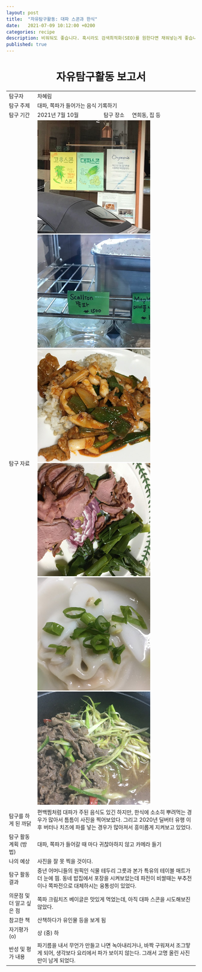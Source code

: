 ```yaml
---
layout: post
title:  "자유탐구활동: 대파 스콘과 한식"
date:   2021-07-09 10:12:00 +0200
categories: recipe
description: 비워둬도 좋습니다. 혹시라도 검색최적화(SEO)를 원한다면 채워넣는게 좋습니다.
published: true
---
```


<h1 style='text-align:center;font-weight:bold;'>자유탐구활동 보고서</h1>

<table>
  <tr>
    <td style="width: 15%;">탐구자</td>
    <td style="width: 85%;" colspan=3>차혜림</td>
  </tr>
  <tr>
    <td>탐구 주제</td>
    <td colspan=3>대파, 쪽파가 들어가는 음식 기록하기</td>
  </tr>
  <tr>
    <td>탐구 기간</td>
    <td style="width: 35%;" >2021년 7월 10월</td>
    <td style="width: 15%;" >탐구 장소</td>
    <td style="width: 35%;" >연희동, 집 등</td>
  </tr>

  <tr>
    <td>탐구 자료</td>
    <td colspan=3> <img src="/asset/images/scone1.png" width="300px" /><img src="/asset/images/scone2.png" width="300px" /><img src="/asset/images/lim-f.png" width="300px" /><img src="/asset/images/lim-f1.png" width="300px" /><img src="/asset/images/lim-f2.png" width="300px" /><img src="/asset/images/lim-f3.png" width="300px" /></td>
  </tr>

  <tr>
    <td>탐구를 하게 된 까닭</td>
    <td colspan=3>편백찜처럼 대파가 주된 음식도 있긴 하지만, 한식에 소소히 뿌려먹는 경우가 많아서 틈틈이 사진을 찍어보았다. 그리고 2020년 딜버터 유행 이후 버터나 치즈에 파를 넣는 경우가 많아져서 흥미롭게 지켜보고 있었다.</td>
  </tr>
  <tr>
    <td>탐구 활동 계획 (방법)</td>
    <td colspan=3>
    대파, 쪽파가 들어갈 때 마다 귀찮아하지 않고 카메라 들기</td>
  </tr>
  <tr>
    <td>나의 예상</td>
    <td colspan=3>사진을 잘 못 찍을 것이다.</td>
  </tr>

  <tr>
    <td style="width: 15%;">탐구 활동 결과</td>
    <td style="width: 85%;" colspan=3> 중년 어머니들의 원픽인 식물 테두리 그릇과 본가 특유의 테이블 매트가 더 눈에 띔. 동네 밥집에서 포장을 시켜보았는데 파전이 비쌀때는 부추전이나 쪽파전으로 대체하시는 융통성이 있었다.</td>
  </tr>
  <tr>
    <td style="width: 15%;">의문점 및 더 알고 싶은 점</td>
    <td style="width: 85%;" colspan=3>쪽파 크림치즈 베이글은 맛있게 먹었는데, 아직 대파 스콘을 시도해보진 않았다.</td>
  </tr>
  <tr>
    <td style="width: 15%;">참고한 책</td>
    <td style="width: 85%;" colspan=3>산책하다가 유인물 등을 보게 됨</td>
  </tr>
  <tr>
    <td style="width: 15%;">자기평가(o)</td>
    <td style="width: 85%;" colspan=3> 상 (중) 하 </td>
  </tr>
  <tr>
    <td style="width: 15%;">반성 및 평가 내용</td>
    <td style="width: 85%;" colspan=3>파기름을 내서 무언가 만들고 나면 녹아내리거나, 바짝 구워져서 조그맣게 되어, 생각보다 요리에서 파가 보이지 않는다. 그래서 고명 올린 사진만이 남게 되었다.</td>
  </tr>
</table>
